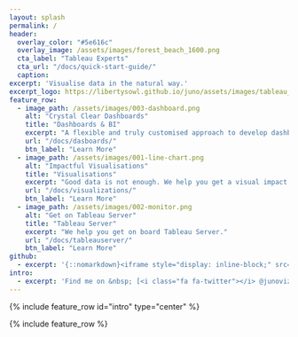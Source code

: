 ```yaml
---
layout: splash
permalink: /
header:
  overlay_color: "#5e616c"
  overlay_image: /assets/images/forest_beach_1600.png
  cta_label: "Tableau Experts"
  cta_url: "/docs/quick-start-guide/"
  caption:
excerpt: 'Visualise data in the natural way.'
excerpt_logo: https://libertysowl.github.io/juno/assets/images/tableau_logo.png
feature_row:
  - image_path: /assets/images/003-dashboard.png
    alt: "Crystal Clear Dashboards"
    title: "Dashboards & BI"
    excerpt: "A flexible and truly customised approach to develop dashboards and business intelligence solutions."
    url: "/docs/dasboards/"
    btn_label: "Learn More"
  - image_path: /assets/images/001-line-chart.png
    alt: "Impactful Visualisations"
    title: "Visualisations"
    excerpt: "Good data is not enough. We help you get a visual impact with it."
    url: "/docs/visualizations/"
    btn_label: "Learn More"
  - image_path: /assets/images/002-monitor.png
    alt: "Get on Tableau Server"
    title: "Tableau Server"
    excerpt: "We help you get on board Tableau Server."
    url: "/docs/tableauserver/"
    btn_label: "Learn More"
github:
  - excerpt: '{::nomarkdown}<iframe style="display: inline-block;" src="https://ghbtns.com/github-btn.html?user=mmistakes&repo=minimal-mistakes&type=star&count=true&size=large" frameborder="0" scrolling="0" width="160px" height="30px"></iframe> <iframe style="display: inline-block;" src="https://ghbtns.com/github-btn.html?user=mmistakes&repo=minimal-mistakes&type=fork&count=true&size=large" frameborder="0" scrolling="0" width="158px" height="30px"></iframe>{:/nomarkdown}'
intro:
  - excerpt: 'Find me on &nbsp; [<i class="fa fa-twitter"></i> @junoviz](https://twitter.com/junoviz){: .btn .btn--twitter}'
---
```


{% include feature_row id="intro" type="center" %}

{% include feature_row %}
